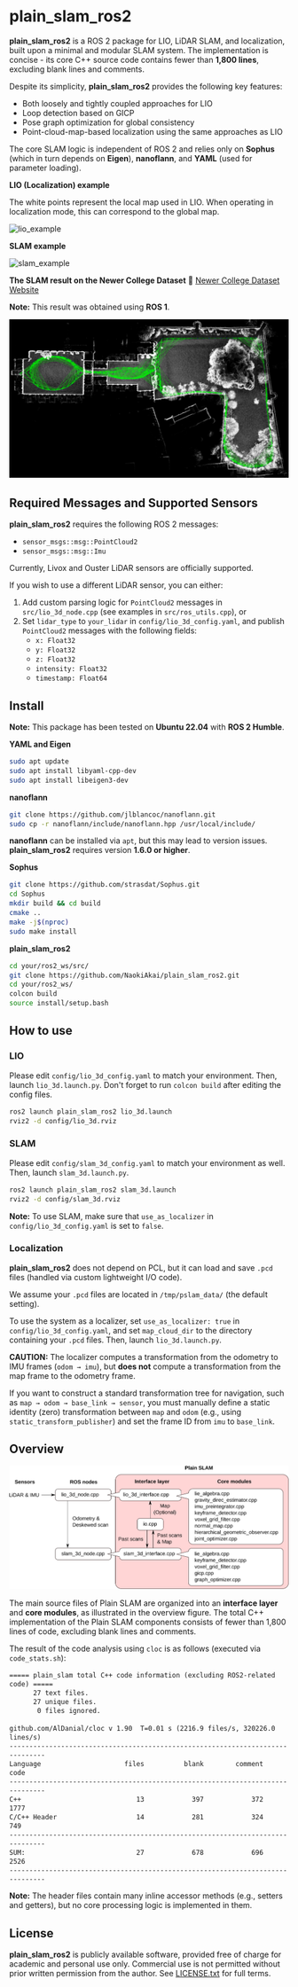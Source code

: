 # plain_slam_ros2

**plain_slam_ros2** is a ROS 2 package for LIO, LiDAR SLAM, and localization, built upon a minimal and modular SLAM system. The implementation is concise - its core C++ source code contains fewer than **1,800 lines**, excluding blank lines and comments.

Despite its simplicity, **plain_slam_ros2** provides the following key features:

- Both loosely and tightly coupled approaches for LIO
- Loop detection based on GICP
- Pose graph optimization for global consistency
- Point-cloud-map-based localization using the same approaches as LIO

The core SLAM logic is independent of ROS 2 and relies only on **Sophus** (which in turn depends on **Eigen**), **nanoflann**, and **YAML** (used for parameter loading).



**LIO (Localization) example**

The white points represent the local map used in LIO. When operating in localization mode, this can correspond to the global map.

![lio_example](gifs/lio_example.gif)

**SLAM example**

![slam_example](gifs/slam_example.gif)

**The SLAM result on the Newer College Dataset** 🔗 [Newer College Dataset Website](https://ori-drs.github.io/newer-college-dataset/)

**Note:** This result was obtained using **ROS 1**.

![slam_result](figs/slam_result_newer_college_dataset.svg)



## Required Messages and Supported Sensors

**plain_slam_ros2** requires the following ROS 2 messages:

- `sensor_msgs::msg::PointCloud2`
- `sensor_msgs::msg::Imu`

Currently, Livox and Ouster LiDAR sensors are officially supported.

If you wish to use a different LiDAR sensor, you can either:

1. Add custom parsing logic for `PointCloud2` messages in `src/lio_3d_node.cpp` (see examples in `src/ros_utils.cpp`), or  
2. Set `lidar_type` to `your_lidar` in `config/lio_3d_config.yaml`, and publish `PointCloud2` messages with the following fields:
   - `x: Float32`
   - `y: Float32`
   - `z: Float32`
   - `intensity: Float32`
   - `timestamp: Float64`



## Install

**Note:** This package has been tested on **Ubuntu 22.04** with **ROS 2 Humble**.

**YAML and Eigen**

```sh
sudo apt update
sudo apt install libyaml-cpp-dev
sudo apt install libeigen3-dev
```

**nanoflann**

```sh
git clone https://github.com/jlblancoc/nanoflann.git
sudo cp -r nanoflann/include/nanoflann.hpp /usr/local/include/
```

**nanoflann** can be installed via `apt`, but this may lead to version issues. **plain_slam_ros2** requires version **1.6.0 or higher**.

**Sophus**

```sh
git clone https://github.com/strasdat/Sophus.git
cd Sophus
mkdir build && cd build
cmake ..
make -j$(nproc)
sudo make install
```

**plain_slam_ros2**

```sh
cd your/ros2_ws/src/
git clone https://github.com/NaokiAkai/plain_slam_ros2.git
cd your/ros2_ws/
colcon build
source install/setup.bash
```



## How to use

### LIO

Please edit `config/lio_3d_config.yaml` to match your environment. Then, launch `lio_3d.launch.py`. Don't forget to run `colcon build` after editing the config files.

```sh
ros2 launch plain_slam_ros2 lio_3d.launch
rviz2 -d config/lio_3d.rviz
```

### SLAM

Please edit `config/slam_3d_config.yaml` to match your environment as well. Then, launch `slam_3d.launch.py`.

```sh
ros2 launch plain_slam_ros2 slam_3d.launch
rviz2 -d config/slam_3d.rviz
```

**Note:** To use SLAM, make sure that `use_as_localizer` in `config/lio_3d_config.yaml` is set to `false`.

### Localization

**plain_slam_ros2** does not depend on PCL, but it can load and save `.pcd` files (handled via custom lightweight I/O code).

We assume your `.pcd` files are located in `/tmp/pslam_data/` (the default setting).

To use the system as a localizer, set `use_as_localizer: true` in `config/lio_3d_config.yaml`, and set `map_cloud_dir` to the directory containing your `.pcd` files. Then, launch `lio_3d.launch.py`.

**CAUTION:** The localizer computes a transformation from the odometry to IMU frames (`odom → imu`), but **does not** compute a transformation from the map frame to the odometry frame.

If you want to construct a standard transformation tree for navigation, such as `map → odom → base_link → sensor`, you must manually define a static identity (zero) transformation between `map` and `odom` (e.g., using `static_transform_publisher`) and set the frame ID from `imu` to `base_link`.



## Overview

![overview](figs/overview.svg)

The main source files of Plain SLAM are organized into an **interface layer** and **core modules**, as illustrated in the overview figure. The total C++ implementation of the Plain SLAM components consists of fewer than 1,800 lines of code, excluding blank lines and comments.

The result of the code analysis using `cloc` is as follows (executed via `code_stats.sh`):

```
===== plain_slam total C++ code information (excluding ROS2-related code) =====
      27 text files.
      27 unique files.                              
       0 files ignored.

github.com/AlDanial/cloc v 1.90  T=0.01 s (2216.9 files/s, 320226.0 lines/s)
-------------------------------------------------------------------------------
Language                     files          blank        comment           code
-------------------------------------------------------------------------------
C++                             13            397            372           1777
C/C++ Header                    14            281            324            749
-------------------------------------------------------------------------------
SUM:                            27            678            696           2526
-------------------------------------------------------------------------------
```

**Note:** The header files contain many inline accessor methods (e.g., setters and getters), but no core processing logic is implemented in them.



## License

**plain_slam_ros2** is publicly available software, provided free of charge for academic and personal use only. Commercial use is not permitted without prior written permission from the author. See [LICENSE.txt](./LICENSE.txt) for full terms.
